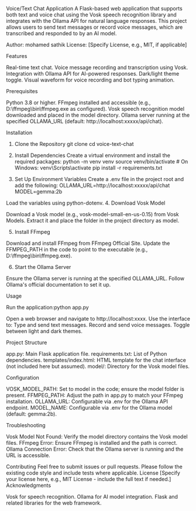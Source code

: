 Voice/Text Chat Application
A Flask-based web application that supports both text and voice chat using the Vosk speech recognition library and integrates with the Ollama API for natural language responses. This project allows users to send text messages or record voice messages, which are transcribed and responded to by an AI model.

Author: mohamed sathik
License: [Specify License, e.g., MIT, if applicable]

Features

Real-time text chat.
Voice message recording and transcription using Vosk.
Integration with Ollama API for AI-powered responses.
Dark/light theme toggle.
Visual waveform for voice recording and bot typing animation.

Prerequisites

Python 3.8 or higher.
FFmpeg installed and accessible (e.g., D:\ffmpeg\bin\ffmpeg.exe as configured).
Vosk speech recognition model downloaded and placed in the model directory.
Ollama server running at the specified OLLAMA_URL (default: http://localhost:xxxxx/api/chat).

Installation
1. Clone the Repository
git clone <repository-url>
cd voice-text-chat

2. Install Dependencies
Create a virtual environment and install the required packages:
python -m venv venv
source venv/bin/activate  # On Windows: venv\Scripts\activate
pip install -r requirements.txt

3. Set Up Environment Variables
Create a .env file in the project root and add the following:
OLLAMA_URL=http://localhost:xxxxx/api/chat
MODEL=gemma:2b

Load the variables using python-dotenv.
4. Download Vosk Model

Download a Vosk model (e.g., vosk-model-small-en-us-0.15) from Vosk Models.
Extract it and place the folder in the project directory as model.

5. Install FFmpeg

Download and install FFmpeg from FFmpeg Official Site.
Update the FFMPEG_PATH in the code to point to the executable (e.g., D:\ffmpeg\bin\ffmpeg.exe).

6. Start the Ollama Server

Ensure the Ollama server is running at the specified OLLAMA_URL. Follow Ollama's official documentation to set it up.

Usage

Run the application:python app.py


Open a web browser and navigate to http://localhost:xxxx.
Use the interface to:
Type and send text messages.
Record and send voice messages.
Toggle between light and dark themes.



Project Structure

app.py: Main Flask application file.
requirements.txt: List of Python dependencies.
templates/index.html: HTML template for the chat interface (not included here but assumed).
model/: Directory for the Vosk model files.

Configuration

VOSK_MODEL_PATH: Set to model in the code; ensure the model folder is present.
FFMPEG_PATH: Adjust the path in app.py to match your FFmpeg installation.
OLLAMA_URL: Configurable via .env for the Ollama API endpoint.
MODEL_NAME: Configurable via .env for the Ollama model (default: gemma:2b).

Troubleshooting

Vosk Model Not Found: Verify the model directory contains the Vosk model files.
FFmpeg Error: Ensure FFmpeg is installed and the path is correct.
Ollama Connection Error: Check that the Ollama server is running and the URL is accessible.

Contributing
Feel free to submit issues or pull requests. Please follow the existing code style and include tests where applicable.
License
[Specify your license here, e.g., MIT License - include the full text if needed.]
Acknowledgments

Vosk for speech recognition.
Ollama for AI model integration.
Flask and related libraries for the web framework.
